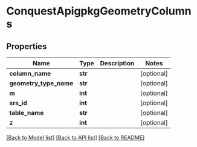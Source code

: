 # ConquestApigpkgGeometryColumns

## Properties
Name | Type | Description | Notes
------------ | ------------- | ------------- | -------------
**column_name** | **str** |  | [optional] 
**geometry_type_name** | **str** |  | [optional] 
**m** | **int** |  | [optional] 
**srs_id** | **int** |  | [optional] 
**table_name** | **str** |  | [optional] 
**z** | **int** |  | [optional] 

[[Back to Model list]](../README.md#documentation-for-models) [[Back to API list]](../README.md#documentation-for-api-endpoints) [[Back to README]](../README.md)


